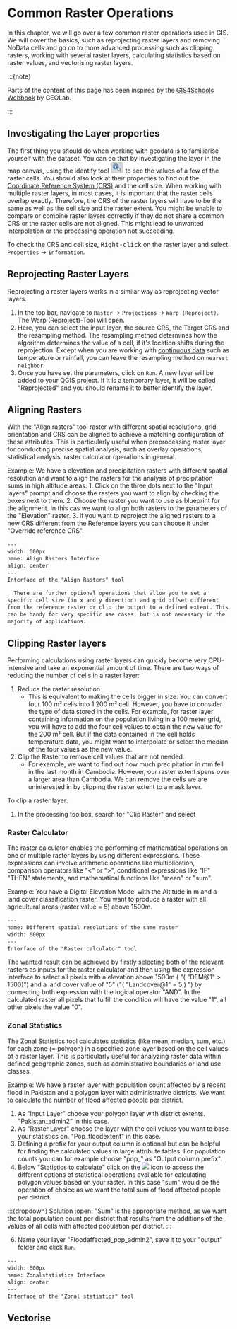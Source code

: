 # Common Raster Operations 

In this chapter, we will go over a few common raster operations used in GIS. We will cover the basics, such as reprojecting raster layers and removing NoData cells and go on to more advanced processing such as clipping rasters, working with several raster layers, calculating statistics based on raster values, and vectorising raster layers. 

:::{note}

Parts of the content of this page has been inspired by the [GIS4Schools Webbook](https://gis4schools.readthedocs.io/en/latest/part2/2_5.html) by GEOLab. 

:::

## Investigating the Layer properties

The first thing you should do when working with geodata is to familiarise yourself with the dataset. You can do that by investigating the layer in the map canvas, using the identify tool ![](/fig/mod8_ex1_informationtool.png) to see the values of a few of the raster cells. You should also look at their properties to find out the [Coordinate Reference System (CRS)](https://giscience.github.io/gis-training-resource-center/content/Module_2/en_qgis_projections.html#how-to-choose-an-appropriate-projected-coordinate-system) and the cell size. When working with multiple raster layers, in most cases, it is important that the raster cells overlap exactly. Therefore, the CRS of the raster layers will have to be the same as well as the cell size and the raster extent. You might be unable to compare or combine raster layers correctly if they do not share a common CRS or the raster cells are not aligned. This might lead to unwanted interpolation or the processing operation not succeeding. 

To check the CRS and cell size, <kbd>Right-click</kbd> on the raster layer and select `Properties` → `Information`. 


## Reprojecting Raster Layers

Reprojecting a raster layers works in a similar way as reprojecting vector layers. 


1. In the top bar, navigate to `Raster` → `Projections` → `Warp (Reproject)`. The Warp (Reproject)-Tool will open. 
2. Here, you can select the input layer, the source CRS, the Target CRS and the resampling method. The resampling method determines how the algorithm determines the value of a cell, if it's location shifts during the reprojection. Except when you are working with [continuous data](https://giscience.github.io/gis-training-resource-center/content/Module_3/en_qgis_data_classification.html#nominal-ordinal-and-metric-scales) such as temperature or rainfall, you can leave the resampling method on `nearest neighbor`. 
3. Once you have set the parameters, click on `Run`. A new layer will be added to your QGIS project. If it is a temporary layer, it will be called "Reprojected" and you should rename it to better identify the layer. 


## Aligning Rasters

With the "Align rasters" tool raster with different spatial resolutions, grid orientation and CRS can be aligned to achieve a matching configuration of these attributes. This is particularly useful when preprocessing raster layer for conducting precise spatial analysis, such as overlay operations, statistical analysis, raster calculator operations in general.

Example: We have a elevation and precipitation rasters with different spatial resolution and want to align the rasters for the analysis of precipitation sums in high altitude areas:
    1. Click on the three dots next to the "Input layers" prompt and choose the rasters you want to align by checking the boxes next to them.
    2. Choose the raster you want to use as blueprint for the alignment. In this cas we want to align both rasters to the parameters of the "Elevation" raster.
    3. If you want to reproject the aligned rasters to a new CRS different from the Reference layers you can choose it under "Override reference CRS". 


```{figure} /fig/en_3.34_m8_alignrasters.png
---
width: 600px
name: Align Rasters Interface
align: center
---
Interface of the "Align Rasters" tool
```

```{Note}
  There are further optional operations that allow you to set a specific cell size (in x and y direction) and grid offset different from the reference raster or clip the output to a defined extent. This can be handy for very specific use cases, but is not necessary in the majority of applications.
```

## Clipping Raster layers

Performing calculations using raster layers can quickly become very CPU-intensive and take an exponential amount of time. There are two ways of reducing the number of cells in a raster layer: 
1. Reduce the raster resolution
    - This is equivalent to making the cells bigger in size: You can convert four 100 m² cells into 1 200 m² cell. However, you have to consider the type of data stored in the cells. For example, for raster layer containing information on the population living in a 100 meter grid, you will have to add the four cell values to obtain the new value for the 200 m² cell. But if the data contained in the cell holds temperature data, you might want to interpolate or select the median of the four values as the new value.
2. Clip the Raster to remove cell values that are not needed.
    - For example, we want to find out how much precipitation in mm fell in the last month in Cambodia. However, our raster extent spans over a larger area than Cambodia. We can remove the cells we are uninterested in by clipping the raster extent to a mask layer. 

To clip a raster layer: 

1. In the processing toolbox, search for "Clip Raster" and select 

### Raster Calculator

The raster calculator enables the performing of mathematical operations on one or multiple raster layers by using different expressions. These expressions can involve arithmetic operations like multiplication, comparison operators like "<" or ">", conditional expressions like "IF" "THEN" statements, and mathematical functions like "mean" or "sum". 

Example:
You have a Digital Elevation Model with the Altitude in m and a land cover classification raster. You want to produce a raster with all agricultural areas (raster value = 5) above 1500m.

```{figure} /fig/mod8_rasterdata_rastercalculator.png
---
name: Different spatial resolutions of the same raster
width: 600px
---
Interface of the "Raster calculator" tool
```

The wanted result can be achieved by firstly selecting both of the relevant rasters as inputs for the raster calculator and then using the expression interface to select all pixels with a elevation above 1500m ( "( "DEM@1" >  1500)") and a land cover value of "5" ("( "Landcover@1" = 5 ) ") by connecting both expression with the logical operator "AND". In the calculated raster all pixels that fulfill the condition will have the value "1", all other pixels the value "0".


### Zonal Statistics

The Zonal Statistics tool calculates statistics (like mean, median, sum, etc.) for each zone (= polygon) in a specified zone layer based on the cell values of a raster layer. This is particularly useful for analyzing raster data within defined geographic zones, such as administrative boundaries or land use classes.

Example: We have a raster layer with population count affected by a recent flood in Pakistan and a polygon layer with administrative districts. We want to calculate the number of flood affected people per district.

1. As "Input Layer" choose your polygon layer with district extents. "Pakistan_admin2" in this case.
3. As "Raster Layer" choose the layer with the cell values you want to base your statistics on. "Pop_floodextent" in this case.
4. Defining a prefix for your output column is optional but can be helpful for finding the calculated values in large attribute tables. For population counts you can for example choose "pop_" as "Output column prefix".
5. Below "Statistics to calculate" click on the ![](/fig/mod8_ex1_optionsicon.png) icon to access the different options of statistical operations available for calculating polygon values based on your raster. In this case "sum" would be the operation of choice as we want the total sum of flood affected people per district.

:::{dropdown} Solution
:open:
"Sum" is the appropriate method, as we want the total population count per district that results from the additions of the values of all cells with affected population per district.
:::
    
    
6. Name your layer "Floodaffected_pop_admin2", save it to your "output" folder and click `Run`.

```{figure} /fig/en_3.34_m8ex1_zonalstat.png
---
width: 600px
name: Zonalstatistics Interface
align: center
---
Interface of the "Zonal statistics" tool
```



## Vectorise
